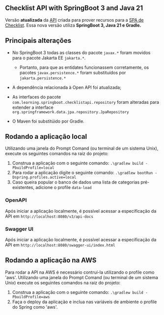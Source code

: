 ## Checklist API with SpringBoot 3 and Java 21

Versão **atualizada** da [API](https://github.com/calazarin/checklist-api) criada para prover recursos para a [SPA de Checklist](https://github.com/calazarin/checklist-spa).
Essa nova versão utiliza **SpringBoot 3, Java 21 e Gradle.**

## Principais alterações

- No SpringBoot 3 todas as classes do pacote `javax.*` foram movidos para o pacote Jakarta EE `jakarta.*`.
  - Portanto, para que as entidates funcionassem corretamente, os pacotes `javax.persistence.*` foram substituídos por `jakarta.persistence.*`

- A dependência relacionada à Open API foi atualizada;
- As interfaces do pacote `com.learning.springboot.checklistapi.repository` foram alteradas para extender a interface `org.springframework.data.jpa.repository.JpaRepository`
- O Maven foi substitúido por Gradle.

## Rodando a aplicação local

Utilizando uma janela do Prompt Comand (ou terminal de um sistema Unix), execute os seguintes comandos na raiz do projeto:

1. Construa a aplicação com o seguinte comando: `.\gradlew build -PbuildProfile=local`
2. Para rodar a aplicação digite o seguinte comando: `.\gradlew bootRun -Dspring.profiles.active=local`
3. Caso queira popular o banco de dados uma lista de categorias pré-existentes, adicione o profile `data-load`

### OpenAPI

Após iniciar a aplicação localmente, é possível acessar a especificação da API em `http://localhost:8080/v3/api-docs`

### Swagger UI

Após iniciar a aplicação localmente, é possível acessar a especificação da API em `http://localhost:8080/swagger-ui/index.html`


## Rodando a aplicação na AWS

Para rodar a API na AWS é necessário contruí-la utilizando o profile como 'aws'.
Utilizando uma janela do Prompt Comand (ou terminal de um sistema Unix) execute os seguintes comandos na raiz do projeto:

1. Construa a aplicação com o seguinte comando: `.\gradlew build -PbuildProfile=aws`
2. Faça o deploy da aplicação e inclua nas variáveis de ambiente o profile do Spring como 'aws'.